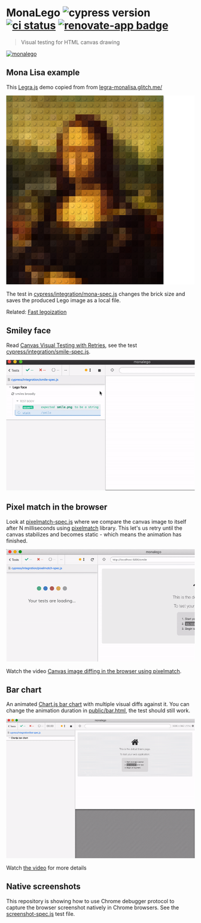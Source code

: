 # MonaLego ![cypress version](https://img.shields.io/badge/cypress-7.7.0-brightgreen) [![ci status][ci image]][ci url] [![renovate-app badge][renovate-badge]][renovate-app]
> Visual testing for HTML canvas drawing

[![monalego](https://img.shields.io/endpoint?url=https://dashboard.cypress.io/badge/simple/vzoo2b&style=flat&logo=cypress)](https://dashboard.cypress.io/projects/vzoo2b/runs)

## Mona Lisa example

This [Legra.js](https://legrajs.com/) demo copied from from [legra-monalisa.glitch.me/](https://legra-monalisa.glitch.me/)

![MonaLego](./images/darwin/canvas-20.png)

The test in [cypress/integration/mona-spec.js](./cypress/integration/mona-spec.js) changes the brick size and saves the produced Lego image as a local file.

Related: [Fast legoization](https://glebbahmutov.com/blog/fast-legoization/)

## Smiley face

Read [Canvas Visual Testing with Retries](https://glebbahmutov.com/blog/canvas-testing/), see the test [cypress/integration/smile-spec.js](./cypress/integration/smile-spec.js).

![Visual canvas testing](./gif/recurse-smile.gif)

## Pixel match in the browser

Look at [pixelmatch-spec.js](./cypress/integration/pixelmatch-spec.js) where we compare the canvas image to itself after N milliseconds using [pixelmatch](https://github.com/mapbox/pixelmatch#readme) library. This let's us retry until the canvas stabilizes and becomes static - which means the animation has finished.

![Canvas becomes static](./images/canvas-static.gif)

Watch the video [Canvas image diffing in the browser using pixelmatch](https://youtu.be/WGigbAupExQ).

## Bar chart

An animated [Chart.js bar chart](https://www.chartjs.org/samples/latest/scriptable/bar.html) with multiple visual diffs against it. You can change the animation duration in [public/bar.html](./public/bar.html), the test should still work.

![Visual tests against animated bar chart](./gif/bar.gif)

Watch [the video](https://youtu.be/aeBclf9A92A) for more details

## Native screenshots

This repository is showing how to use Chrome debugger protocol to capture the browser screenshot natively in Chrome browsers. See the [screenshot-spec.js](./cypress/integration/screenshot-spec.js) test file.

[ci image]: https://github.com/bahmutov/monalego/workflows/main/badge.svg?branch=main
[ci url]: https://github.com/bahmutov/monalego/actions
[renovate-badge]: https://img.shields.io/badge/renovate-app-blue.svg
[renovate-app]: https://renovateapp.com/
